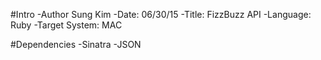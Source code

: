 #Intro
	-Author Sung Kim
	-Date: 06/30/15
	-Title: FizzBuzz API
	-Language: Ruby
	-Target System: MAC

#Dependencies
	-Sinatra
	-JSON
